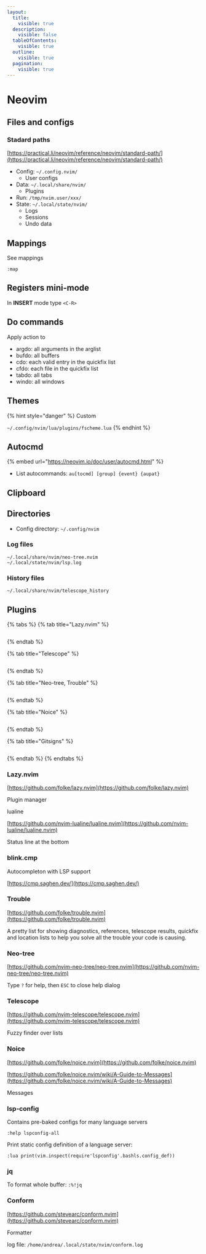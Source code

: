 ```yaml
---
layout:
  title:
    visible: true
  description:
    visible: false
  tableOfContents:
    visible: true
  outline:
    visible: true
  pagination:
    visible: true
---
```


# Neovim

## Files and configs

### Stadard paths

[https://practical.li/neovim/reference/neovim/standard-path/](https://practical.li/neovim/reference/neovim/standard-path/)

* Config: `~/.config.nvim/`
  * User configs
* Data: `~/.local/share/nvim/`
  * Plugins
* Run: `/tmp/nvim.user/xxx/`
* State: `~/.local/state/nvim/`
  * Logs
  * Sessions
  * Undo data

## Mappings

See mappings

```
:map
```

## Registers mini-mode

In **INSERT** mode type `<C-R>`

## Do commands

Apply action to

* argdo: all arguments in the arglist
* bufdo: all buffers
* cdo: each valid entry in the quickfix list
* cfdo: each file in the quickfix list
* tabdo: all tabs
* windo: all windows

## Themes

{% hint style="danger" %}
Custom

`~/.config/nvim/lua/plugins/fscheme.lua`
{% endhint %}

## Autocmd

{% embed url="https://neovim.io/doc/user/autocmd.html" %}

* List autocommands:  `au[tocmd] [group] {event} {aupat}`

## Clipboard

## Directories

* Config directory: `~/.config/nvim`

### Log files

```
~/.local/share/nvim/neo-tree.nvim
~/.local/state/nvim/lsp.log
```

### History files

```
~/.local/share/nvim/telescope_history
```

## Plugins

{% tabs %}
{% tab title="Lazy.nvim" %}
<figure><img src="../../.gitbook/assets/image (19).png" alt=""><figcaption></figcaption></figure>
{% endtab %}

{% tab title="Telescope" %}
<figure><img src="../../.gitbook/assets/plugin_telescope (5).png" alt=""><figcaption></figcaption></figure>
{% endtab %}

{% tab title="Neo-tree, Trouble" %}
<figure><img src="../../.gitbook/assets/plugins_neotree_trouble.png" alt=""><figcaption></figcaption></figure>
{% endtab %}

{% tab title="Noice" %}
<figure><img src="../../.gitbook/assets/plugin_noice.png" alt=""><figcaption></figcaption></figure>
{% endtab %}

{% tab title="Gitsigns" %}
<figure><img src="../../.gitbook/assets/image (21).png" alt=""><figcaption></figcaption></figure>
{% endtab %}
{% endtabs %}

### Lazy.nvim

[https://github.com/folke/lazy.nvim](https://github.com/folke/lazy.nvim)

Plugin manager

lualine

[https://github.com/nvim-lualine/lualine.nvim](https://github.com/nvim-lualine/lualine.nvim)

Status line at the bottom

### blink.cmp

Autocompleton with LSP support

[https://cmp.saghen.dev/](https://cmp.saghen.dev/)

### Trouble

[https://github.com/folke/trouble.nvim](https://github.com/folke/trouble.nvim)

A pretty list for showing diagnostics, references, telescope results, quickfix and location lists to help you solve all the trouble your code is causing.

### Neo-tree

[https://github.com/nvim-neo-tree/neo-tree.nvim](https://github.com/nvim-neo-tree/neo-tree.nvim)

Type `?` for help, then `ESC` to close help dialog

### Telescope

[https://github.com/nvim-telescope/telescope.nvim](https://github.com/nvim-telescope/telescope.nvim)

Fuzzy finder over lists

### Noice

[https://github.com/folke/noice.nvim](https://github.com/folke/noice.nvim)

[https://github.com/folke/noice.nvim/wiki/A-Guide-to-Messages](https://github.com/folke/noice.nvim/wiki/A-Guide-to-Messages)

Messages

### lsp-config

Contains pre-baked configs for many language servers

```vim
:help lspconfig-all
```

Print static config definition of a language server:

```vim
:lua print(vim.inspect(require'lspconfig'.bashls.config_def))
```

### jq

To format whole buffer: `:%!jq`

### Conform

[https://github.com/stevearc/conform.nvim](https://github.com/stevearc/conform.nvim)

Formatter

log file: `/home/andrea/.local/state/nvim/conform.log`
